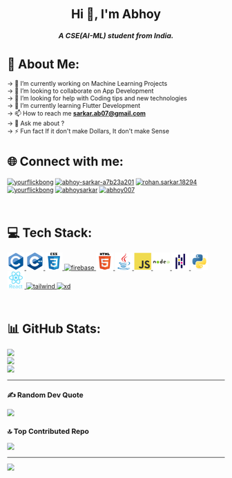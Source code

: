 <h1 align="center">Hi 👋, I'm Abhoy</h1>
<i><h3 align="center">A CSE(AI-ML) student from India.</h3></i>


# 💫 About Me:
-> 🔭 I’m currently working on Machine Learning Projects<br>-> 👯 I’m looking to collaborate on App Development<br>-> 🤝 I’m looking for help with Coding tips and new technologies<br>-> 🌱 I’m currently learning Flutter Development<br>-> 📫 How to reach me **sarkar.ab07@gmail.com**<br>-> 💬 Ask me about ?<br>-> ⚡ Fun fact If it don't make Dollars, It don't make Sense
<br>

# 🌐 Connect with me:
<p align="left">
<a href="https://twitter.com/yourflickbong" target="blank"><img align="center" src="https://raw.githubusercontent.com/rahuldkjain/github-profile-readme-generator/master/src/images/icons/Social/twitter.svg" alt="yourflickbong" height="30" width="40" /></a>
<a href="https://linkedin.com/in/abhoy-sarkar-a7b23a201" target="blank"><img align="center" src="https://raw.githubusercontent.com/rahuldkjain/github-profile-readme-generator/master/src/images/icons/Social/linked-in-alt.svg" alt="abhoy-sarkar-a7b23a201" height="30" width="40" /></a>
<a href="https://fb.com/rohan.sarkar.18294" target="blank"><img align="center" src="https://raw.githubusercontent.com/rahuldkjain/github-profile-readme-generator/master/src/images/icons/Social/facebook.svg" alt="rohan.sarkar.18294" height="30" width="40" /></a>
<a href="https://instagram.com/yourflickbong" target="blank"><img align="center" src="https://raw.githubusercontent.com/rahuldkjain/github-profile-readme-generator/master/src/images/icons/Social/instagram.svg" alt="yourflickbong" height="30" width="40" /></a>
<a href="https://www.behance.net/abhoysarkar" target="blank"><img align="center" src="https://raw.githubusercontent.com/rahuldkjain/github-profile-readme-generator/master/src/images/icons/Social/behance.svg" alt="abhoysarkar" height="30" width="40" /></a>
<a href="https://www.codechef.com/users/abhoy007" target="blank"><img align="center" src="https://cdn.codechef.com/images/cc-logo.svg" alt="abhoy007" height="60" width="70" /></a>
</p>
<br>

# 💻 Tech Stack:
<p align="left"> <a href="https://www.cprogramming.com/" target="_blank" rel="noreferrer"> <img src="https://raw.githubusercontent.com/devicons/devicon/master/icons/c/c-original.svg" alt="c" width="40" height="40"/> </a> <a href="https://www.w3schools.com/cpp/" target="_blank" rel="noreferrer"> <img src="https://raw.githubusercontent.com/devicons/devicon/master/icons/cplusplus/cplusplus-original.svg" alt="cplusplus" width="40" height="40"/> </a> <a href="https://www.w3schools.com/css/" target="_blank" rel="noreferrer"> <img src="https://raw.githubusercontent.com/devicons/devicon/master/icons/css3/css3-original-wordmark.svg" alt="css3" width="40" height="40"/> </a>  <a href="https://firebase.google.com/" target="_blank" rel="noreferrer"> <img src="https://www.vectorlogo.zone/logos/firebase/firebase-icon.svg" alt="firebase" width="40" height="40"/> </a> <a href="https://www.w3.org/html/" target="_blank" rel="noreferrer"> <img src="https://raw.githubusercontent.com/devicons/devicon/master/icons/html5/html5-original-wordmark.svg" alt="html5" width="40" height="40"/> </a> <a href="https://www.java.com" target="_blank" rel="noreferrer"> <img src="https://raw.githubusercontent.com/devicons/devicon/master/icons/java/java-original.svg" alt="java" width="40" height="40"/> </a> <a href="https://developer.mozilla.org/en-US/docs/Web/JavaScript" target="_blank" rel="noreferrer"> <img src="https://raw.githubusercontent.com/devicons/devicon/master/icons/javascript/javascript-original.svg" alt="javascript" width="40" height="40"/> </a> <a href="https://nodejs.org" target="_blank" rel="noreferrer"> <img src="https://raw.githubusercontent.com/devicons/devicon/master/icons/nodejs/nodejs-original-wordmark.svg" alt="nodejs" width="40" height="40"/> </a> <a href="https://pandas.pydata.org/" target="_blank" rel="noreferrer"> <img src="https://raw.githubusercontent.com/devicons/devicon/2ae2a900d2f041da66e950e4d48052658d850630/icons/pandas/pandas-original.svg" alt="pandas" width="40" height="40"/> </a> <a href="https://www.python.org" target="_blank" rel="noreferrer"> <img src="https://raw.githubusercontent.com/devicons/devicon/master/icons/python/python-original.svg" alt="python" width="40" height="40"/> </a> <a href="https://reactjs.org/" target="_blank" rel="noreferrer"> <img src="https://raw.githubusercontent.com/devicons/devicon/master/icons/react/react-original-wordmark.svg" alt="react" width="40" height="40"/> </a> <a href="https://tailwindcss.com/" target="_blank" rel="noreferrer"> <img src="https://www.vectorlogo.zone/logos/tailwindcss/tailwindcss-icon.svg" alt="tailwind" width="40" height="40"/> </a> <a href="https://www.adobe.com/products/xd.html" target="_blank" rel="noreferrer"> <img src="https://cdn.worldvectorlogo.com/logos/adobe-xd.svg" alt="xd" width="40" height="40"/> </a> </p>
<br>


# 📊 GitHub Stats:
![](https://github-readme-stats.vercel.app/api?username=yourflickbong&theme=radical&hide_border=true&include_all_commits=true&count_private=true)<br/>
![](https://github-readme-streak-stats.herokuapp.com/?user=yourflickbong&theme=radical&hide_border=true)<br/>
![](https://github-readme-stats.vercel.app/api/top-langs/?username=yourflickbong&theme=radical&hide_border=true&include_all_commits=true&count_private=true&layout=compact)

---






### ✍️ Random Dev Quote
![](https://quotes-github-readme.vercel.app/api?type=vetical&theme=radical)

### 🔝 Top Contributed Repo
![](https://github-contributor-stats.vercel.app/api?username=yourflickbong&limit=5&theme=radical&combine_all_yearly_contributions=true)

---
[![](https://visitcount.itsvg.in/api?id=yourflickbong&icon=2&color=9)](https://visitcount.itsvg.in)


<!-- Proudly created with GPRM ( https://gprm.itsvg.in ) -->
